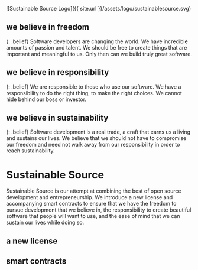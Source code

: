 ![Sustainable Source Logo]({{ site.url }}/assets/logo/sustainablesource.svg)

we believe in freedom
---------------------

{: .belief}
Software developers are changing the world. We have incredible amounts of
passion and talent. We should be free to create things that are important and
meaningful to us. Only then can we build truly great software.

we believe in responsibility
----------------------------

{: .belief}
We are responsible to those who use our software. We have a responsibility to
do the right thing, to make the right choices. We cannot hide behind our boss
or investor.

we believe in sustainability
----------------------------

{: .belief}
Software development is a real trade, a craft that earns us a living and
sustains our lives. We believe that we should not have to compromise our
freedom and need not walk away from our responsibility in order to reach
sustainability.

Sustainable Source
==================

Sustainable Source is our attempt at combining the best of open source
development and entrepreneurship. We introduce a new license and accompanying
smart contracts to ensure that we have the freedom to pursue development that
we believe in, the responsibility to create beautiful software that people will
want to use, and the ease of mind that we can sustain our lives while doing so.

a new license
-------------

smart contracts
---------------
